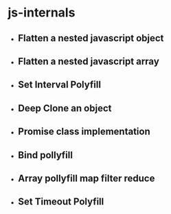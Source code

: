 # js-internals

<ul>
<li><h2>Flatten a nested javascript object</h2> </li>
<li><h2>Flatten a nested javascript array</h2> </li>
<li><h2>Set Interval Polyfill </h2> </li>
<li><h2>Deep Clone an object </h2> </li>
<li><h2>Promise class implementation </h2> </li>
<li><h2>Bind pollyfill  </h2> </li>
<li><h2>Array pollyfill map filter reduce  </h2> </li>
<li><h2>Set Timeout Polyfill </h2> </li>
</ul>
